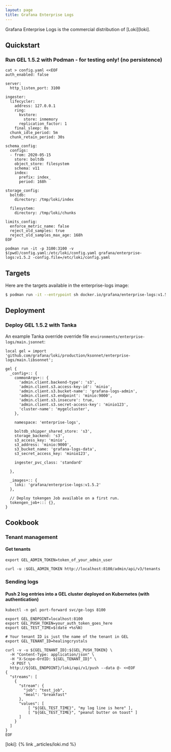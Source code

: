 ```yaml
---
layout: page
title: Grafana Enterprise Logs
---
```


Grafana Enterprise Logs is the commercial distribution of [Loki][loki].

## Quickstart

### Run GEL 1.5.2 with Podman - for testing only! (no persistence)

```shell
cat > config.yaml <<EOF
auth_enabled: false

server:
  http_listen_port: 3100

ingester:
  lifecycler:
    address: 127.0.0.1
    ring:
      kvstore:
        store: inmemory
      replication_factor: 1
    final_sleep: 0s
  chunk_idle_period: 5m
  chunk_retain_period: 30s

schema_config:
  configs:
  - from: 2020-05-15
    store: boltdb
    object_store: filesystem
    schema: v11
    index:
      prefix: index_
      period: 168h

storage_config:
  boltdb:
    directory: /tmp/loki/index

  filesystem:
    directory: /tmp/loki/chunks

limits_config:
  enforce_metric_name: false
  reject_old_samples: true
  reject_old_samples_max_age: 168h
EOF

podman run -it -p 3100:3100 -v $(pwd)/config.yaml:/etc/loki/config.yaml grafana/enterprise-logs:v1.5.2 -config.file=/etc/loki/config.yaml
```

## Targets

Here are the targets available in the enterprise-logs image:

```bash
$ podman run -it --entrypoint sh docker.io/grafana/enterprise-logs:v1.5.2
```

## Deployment


### Deploy GEL 1.5.2 with Tanka

An example Tanka override override file `environments/enterprise-logs/main.jsonnet`:

```
local gel = import 'github.com/grafana/loki/production/ksonnet/enterprise-logs/main.libsonnet';

gel {
  _config+:: {
    commonArgs+:: {
      'admin.client.backend-type': 's3',
      'admin.client.s3.access-key-id': 'minio',
      'admin.client.s3.bucket-name': 'grafana-logs-admin',
      'admin.client.s3.endpoint': 'minio:9000',
      'admin.client.s3.insecure': true,
      'admin.client.s3.secret-access-key': 'minio123',
      'cluster-name': 'mygelcluster',
    },

    namespace: 'enterprise-logs',

    boltdb_shipper_shared_store: 's3',
    storage_backend: 's3',
    s3_access_key: 'minio',
    s3_address: 'minio:9000',
    s3_bucket_name: 'grafana-logs-data',
    s3_secret_access_key: 'minio123',

    ingester_pvc_class: 'standard'

  },

  _images+:: {
    loki: 'grafana/enterprise-logs:v1.5.2'
  },

  // Deploy tokengen Job available on a first run.
  tokengen_job+::: {},
}
```

## Cookbook

### Tenant management

#### Get tenants

```
export GEL_ADMIN_TOKEN=token_of_your_admin_user

curl -u :$GEL_ADMIN_TOKEN http://localhost:8100/admin/api/v3/tenants
```

### Sending logs

#### Push 2 log entries into a GEL cluster deployed on Kubernetes (with authentication)

```shell
kubectl -n gel port-forward svc/ge-logs 8100

export GEL_ENDPOINT=localhost:8100
export GEL_PUSH_TOKEN=your_auth_token_goes_here
export GEL_TEST_TIME=$(date +%s%N)

# Your tenant ID is just the name of the tenant in GEL
export GEL_TENANT_ID=healingcrystals

curl -v -u ${GEL_TENANT_ID}:${GEL_PUSH_TOKEN} \
  -H "Content-Type: application/json" \
  -H "X-Scope-OrdID: ${GEL_TENANT_ID}" \
  -X POST \
  http://${GEL_ENDPOINT}/loki/api/v1/push --data @- <<EOF
{
  "streams": [
    {
      "stream": {
        "job": "test_job",
        "meal": "breakfast"
      },
      "values": [
          [ "${GEL_TEST_TIME}", "my log line is here" ],
          [ "${GEL_TEST_TIME}", "peanut butter on toast" ]
      ]
    }
  ]
}
EOF
```

[loki]: {% link _articles/loki.md %}
